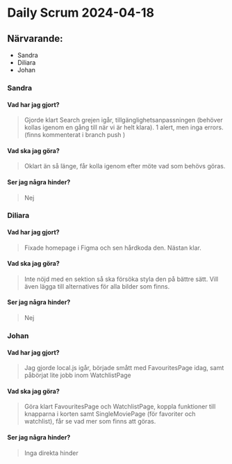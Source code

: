 # Daily Scrum 2024-04-18

## Närvarande:
* Sandra
* Diliara
* Johan

### Sandra 

#### Vad har jag gjort? 
>Gjorde klart Search grejen igår, tillgänglighetsanpassningen (behöver kollas igenom en gång till när vi är helt klara). 
>1 alert, men inga errors. (finns kommenterat i branch push )

#### Vad ska jag göra?
>Oklart än så länge, får kolla igenom efter möte vad som behövs göras.  

#### Ser jag några hinder?
>Nej

### Diliara 

#### Vad har jag gjort? 
>Fixade homepage i Figma och sen hårdkoda den. Nästan klar.

#### Vad ska jag göra?
>Inte nöjd med en sektion så ska försöka styla den på bättre sätt. Vill även lägga till alternatives för alla bilder som finns. 

#### Ser jag några hinder?
>Nej

### Johan 

#### Vad har jag gjort? 
>Jag gjorde local.js igår, började smått med FavouritesPage idag, samt påbörjat lite jobb inom WatchlistPage

#### Vad ska jag göra?
>Göra klart FavouritesPage och WatchlistPage, koppla funktioner till knapparna i korten samt SingleMoviePage (för favoriter och watchlist), får se vad mer som finns att göras.

#### Ser jag några hinder?
>Inga direkta hinder

